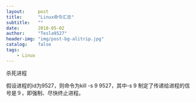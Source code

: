 ```yaml
---
layout:     post
title:      "Linux命令汇总"
subtitle:   ""
date:       2018-05-02
author:     "Tesla9527"
header-img: "img/post-bg-alitrip.jpg"
catalog:    false
tags:
    - Linux
---
```


杀死进程

假设进程的id为9527，则命令为kill -s 9 9527，其中-s 9 制定了传递给进程的信号是９，即强制、尽快终止进程。
